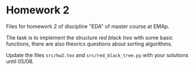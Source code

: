 # Homework 2

Files for homework 2 of discipline "EDA" of master course at EMAp. 

The task is to implement the structure _red black tree_ with some basic functions, there are also theorics questions about sorting algorithms.

Update the files `src/hw2.tex` and `src/red_black_tree.py` with your solutions until 05/08.
